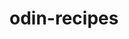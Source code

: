 # odin-recipes
<!-- I am looking to make my first small project with no external guidance.

By the end of this project I aim at being decent in HTML and will move on to CSS to style this project with CSS later on.  -->